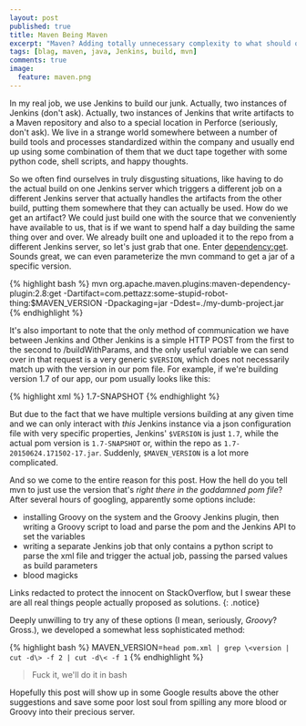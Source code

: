 ```yaml
---
layout: post
published: true
title: Maven Being Maven
excerpt: "Maven? Adding totally unnecessary complexity to what should otherwise be a very simple task? No way!"
tags: [blag, maven, java, Jenkins, build, mvn]
comments: true
image:
  feature: maven.png
---
```


In my real job, we use Jenkins to build our junk. Actually, two instances of Jenkins (don't ask). Actually, two instances of Jenkins that write artifacts to a Maven repository and also to a special location in Perforce (seriously, don't ask). We live in a strange world somewhere between a number of build tools and processes standardized within the company and usually end up using some combination of them that we duct tape together with some python code, shell scripts, and happy thoughts. 

So we often find ourselves in truly disgusting situations, like having to do the actual build on one Jenkins server which triggers a different job on a different Jenkins server that actually handles the artifacts from the other build, putting them somewhere that they can actually be used. How do we get an artifact? We could just build one with the source that we conveniently have available to us, that is if we want to spend half a day building the same thing over and over. We already built one and uploaded it to the repo from a different Jenkins server, so let's just grab that one. Enter [dependency:get](https://maven.apache.org/plugins/maven-dependency-plugin/get-mojo.html). Sounds great, we can even parameterize the mvn command to get a jar of a specific version.

{% highlight bash %}
mvn org.apache.maven.plugins:maven-dependency-plugin:2.8:get -Dartifact=com.pettazz:some-stupid-robot-thing:$MAVEN_VERSION -Dpackaging=jar -Ddest=./my-dumb-project.jar
{% endhighlight %}

It's also important to note that the only method of communication we have between Jenkins and Other Jenkins is a simple HTTP POST from the first to the second to /buildWithParams, and the only useful variable we can send over in that request is a very generic ``$VERSION``, which does not necessarily match up with the version in our pom file. For example, if we're building version 1.7 of our app, our pom usually looks like this:

{% highlight xml %}
<version>1.7-SNAPSHOT</version>
{% endhighlight %}

But due to the fact that we have multiple versions building at any given time and we can only interact with _this_ Jenkins instance via a json configuration file with very specific properties, Jenkins' ``$VERSION`` is just ``1.7``, while the actual pom version is ``1.7-SNAPSHOT`` or, within the repo as ``1.7-20150624.171502-17.jar``. Suddenly, ``$MAVEN_VERSION`` is a lot more complicated.

And so we come to the entire reason for this post. How the hell do you tell mvn to just use the version that's _right there in the goddamned pom file_? After several hours of googling, apparently some options include: 

- installing Groovy on the system and the Groovy Jenkins plugin, then writing a Groovy script to load and parse the pom and the Jenkins API to set the variables
- writing a separate Jenkins job that only contains a python script to parse the xml file and trigger the actual job, passing the parsed values as build parameters 
- blood magicks

Links redacted to protect the innocent on StackOverflow, but I swear these are all real things people actually proposed as solutions.
{: .notice}

Deeply unwilling to try any of these options (I mean, seriously, _Groovy_? Gross.), we developed a somewhat less sophisticated method:

{% highlight bash %}
MAVEN_VERSION=`head pom.xml | grep \<version | cut -d\> -f 2 | cut -d\< -f 1`
{% endhighlight %}

> Fuck it, we'll do it in bash

Hopefully this post will show up in some Google results above the other suggestions and save some poor lost soul from spilling any more blood or Groovy into their precious server.
